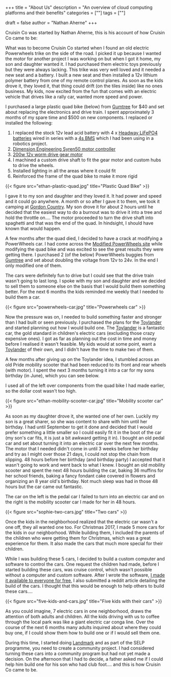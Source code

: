 +++
title = "About Us"
description = "An overview of cloud computing platforms and their benefits"
categories = [""]
tags = [""]

draft = false
author = "Nathan Aherne"
+++

Cruisin Co was started by Nathan Aherne, this is his account of how Cruisin Co came to be:

What was to become Cruisin Co started when I found an old electric Powerwheels trike on the side of the road. I picked it up because I wanted the motor for another project I was working on but when I got it home, my son and daughter wanted it. I had purchased them electric toys previously but they were always lacking. This trike was very well loved and it needed a new seat and a battery. I built a new seat and then installed a 12v lithium polymer battery from one of my remote control planes. As soon as the kids drove it, they loved it, that thing could drift (on the tiles inside) like no ones business. My kids, now excited from the fun that comes with an electric vehicle that drives like a rally car, wanted more speed and power.

I purchased a large plastic quad bike (below) from [Gumtree](https://www.gumtree.com.au) for $40 and set about replacing the electronics and drive train. I spent approximately 3 months of my spare time and $500 on new components.  I replaced or installed the following:

1. I replaced the stock 12v lead acid battery with 4 x [Headway LiFePO4 batteries](http://www.evworks.com.au/headway-38120-10ah-cell-lifepo4-cell-3.2v-10ah) wired in series with a [4s BMS](https://bmsbattery.com/185-thickbox_default/4s-lifepo4-bms-for-4-cells-in-series-battery.jpg) which I had been using in a robotics project.
2. [Dimension Engineering Syren50 motor controller](https://www.dimensionengineering.com/products/syren50)
3. [200w 12v worm drive gear motor](https://www.motiondynamics.com.au/worm-drive-motor-12v-24v-200w-180-rpm-20nm-torque.html)
4. I machined a custom drive shaft to fit the gear motor and custom hubs to drive the wheels.
5. Installed lighting in all the areas where it could fit
6. Reinforced the frame of the quad bike to make it more rigid

{{< figure src="ethan-plastic-quad.jpg" title="Plastic Quad Bike" >}}

I gave it to my son and daughter and they loved it. It had power and speed and it could go anywhere. A month or so after I gave it to them, we took it camping at [Gordon Country](https://www.gordoncountry.com.au/). My son drove it for about 2 hours until he decided that the easiest way to do a burnout was to drive it into a tree and hold the throttle on.... The motor proceeded to turn the drive shaft into spaghetti and that was the end of the quad. In hindsight, I should have known that would happen.

A few months after the quad died, I decided to have a crack at modifying a PowerWheels car. I had come across the [Modified PowerWheels site](http://www.modifiedpowerwheels.com/) while modifying the quad bike and was excited to see the great results they were getting there. I purchased 2 (of the below) PowerWheels buggies from [Gumtree](https://www.gumtree.com.au) and set about doubling the voltage from 12v to 24v. In the end I only modified one of them.

The cars were definitely fun to drive but I could see that the drive train wasn't going to last long. I spoke with my son and daughter and we decided to sell them to someone else on the basis that I would build them something better. For the next 6 months the kids reminded me weekly that I needed to build them a car.

{{< figure src="powerwheels-car.jpg" title="Powerwheels car" >}}

Now the pressure was on, I needed to build something faster and stronger than I had built or seen previously. I purchased the plans for the [Toylander](https://www.toylander.com/) and started planning out how I would build one. The [Toylander](https://www.toylander.com/) is a fantastic car, the gold standard in children's electric cars (excluding those crazy expensive ones). I got as far as planning out the cost in time and money before I realised it wasn't feasible. My kids would at some point, want a [Toylander](https://www.toylander.com/) of their own, and I didn't have the time to make two of them.

A few months after giving up on the Toylander idea, I stumbled across an old Pride mobility scooter that had been reduced to its front and rear wheels (with motor). I spent the next 3 months turning it into a car for my sons birthday (in June), which you can see below.

I used all of the left over components from the quad bike I had made earlier, so the dollar cost wasn't too high.

{{< figure src="ethan-mobility-scooter-car.jpg" title="Mobility scooter car" >}}

As soon as my daughter drove it, she wanted one of her own. Luckily my son is a great sharer, so she was content to share with him until her birthday. I had until September to get it done and decided that I would prefer something a little smaller so I could easily fit it in the boot of the car (my son's car fits, it is just a bit awkward getting it in). I bought an old pedal car and set about turning it into an electric car over the next few months. The motor that I needed didn't come in until 3 weeks before her birthday and try as I might over those 21 days, I could not stop the chain from slipping. 48 hours before her birthday (and birthday party) I accepted that it wasn't going to work and went back to what I knew. I bought an old mobility scooter and spent the next 48 hours building the car, baking 36 muffins for her school friends, baking a fancy fondant cake covered in flowers and organizing an 8 year old's birthday. Not much sleep was had in those 48 hours but the car came out fantastic.

The car on the left is the pedal car I failed to turn into an electric car and on the right is the mobility scooter car I made for her in 48 hours.

{{< figure src="sophie-two-cars.jpg" title="Two cars" >}}

Once the kids in the neighborhood realized that the electric car wasn't a one off, they all wanted one too. For Christmas 2017, I made 5 more cars for the kids in our neighborhood. While building them, I included the parents of the children who were getting them for Christmas, which was a great experience for them. It also made the cars that much more special for their children.

While I was building these 5 cars, I decided to build a custom computer and software to control the cars. One request the children had made, before I started building these cars, was cruise control, which wasn't possible without a computer and custom software. After I wrote the software, [I made it available to everyone for free](https://github.com/nathanaherne/ev-control-system), I also submitted a reddit article detailing the build of the cars. I thought that this would be enough to help others to build these cars....

{{< figure src="five-kids-and-cars.jpg" title="Five kids with their cars" >}}

As you could imagine, 7 electric cars in one neighborhood, draws the attention of both adults and children. All the kids driving with us to coffee through the local park was like a giant electric car conga line. Over the course of the next 6 months many adults inquired about where they could buy one, if I could show them how to build one or if I would sell them one.

During this time, I started doing [Landmark](https://www.landmarkworldwide.com) and as part of the SELP programme, you need to create a community project. I had considered turning these cars into a community program but had not yet made a decision. On the afternoon that I had to decide, a father asked me if I could help him build one for his son who had club foot.... and this is how Cruisin Co came to be.

